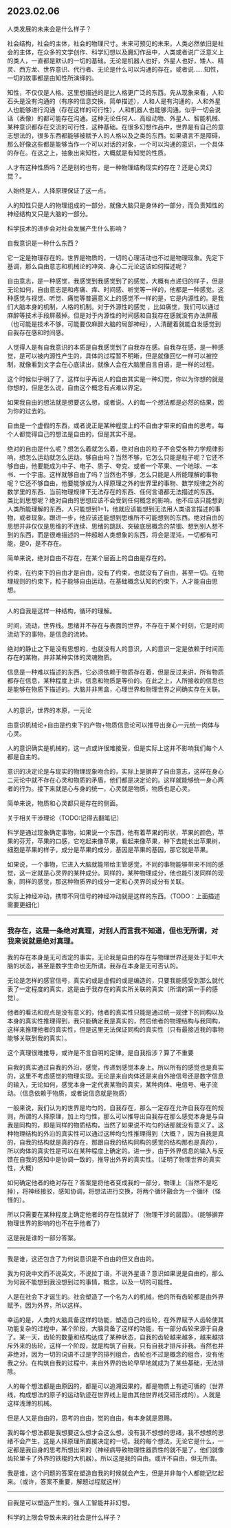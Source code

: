 ## 2023.02.06
  人类发展的未来会是什么样子？
  
  社会结构，社会的主体，社会的物理尺寸。未来可预见的未来，人类必然依旧是社会的主体，在众多的文学创作、科学幻想以及魔幻作品中，人类或者说广泛意义上的类人，一直都是默认的一切的基础。无论是机器人也好，外星人也好，矮人、精灵、西方龙、世界意识、代行者、无论是什么可以沟通的存在。或者说……知性，一切的故事都是由知性所演绎的。
  
  知性，不仅仅是人格。这里想描述的是比人格更广泛的东西。先从现象来看，人和石头是没有沟通的（有序的信息交换，简单描述），人和人是有沟通的，人和外星人也能够进行沟通（存在这样的可行性），人和机器人也能够沟通。似乎一切会说话（表像）的都可能存在沟通。这种无论任何人、高级动物、外星人、智能机械、某种意识都存在交流的可行性，这种基础。在很多幻想作品中，世界是有自己的意志想法的，很多东西都能够被赋予人的人格以及之类的东西。如果语言不是障碍，那么好像这些都是能够当作一个可以对话的对象，一个可以沟通的意识，一个具体的存在。在这之上，抽象出来知性，大概就是有知觉的性质。
  
  人才有这种性质吗？还是别的也有，是一种物理结构现实的存在？还是心灵幻觉？。
  
  人始终是人，人择原理保证了这一点。
  
  人的知性只是人的物理组成的一部分，就像大脑只是身体的一部分，而负责知性的神经结构又只是大脑的一部分。
  
  
  科学技术的进步会对社会发展产生什么影响？
  
  自我意识是一种什么东西？
  
  它一定是物理存在的。世界是物质的，一切的心理活动也不过是物理现象。先定下基调，那么自由意志和机械论的冲突、身心二元论这该如何描述呢？
  
  自由意志，是一种感觉，我感觉到我感觉到了的感觉，大概有点递归的样子，但是无论如何，自由意志是和疼痛、痒、时间感、听觉等一样的，他都是一种感觉。这种感觉与视觉、听觉、痛觉等普遍意义上的感觉不一样的是，它是内源性的。是我们大脑本身的机制，人格的机制。对于外源性的感觉 ，比如痛觉，我们可以通过麻醉等技术手段屏蔽掉。但是对于内源性的时间感和自我存在感就没有办法屏蔽（也可能是技术不够，可能要仅麻醉大脑的局部神经），人清醒着就能自发感觉到自我存在感和时间感。
  
  人觉得人是有自我意识的本质是自我感觉到了自我存在感。自我存在感，是一种感觉，是可以被内源性产生的，具体的过程暂不明晰，但是就像回忆一样可以被控制，就像看到文字会在心底读出，就像人会在大脑里自言自语，是一样的过程。
  
  这个时候似乎明了了，这样似乎再说人的自由其实是一种幻觉，你以为你想的就是你想的，但是怎么说，自由这个概念有点难以界定。
  
  如果我自由的想法就是想要这么想，或者说。人的每一个想法都是必然的结果，因为你的过去的。
  
  自由是一个虚假的东西，或者说正是某种程度上的不自由才带来的自由的思考。每个人都觉得自己的想法是自由的，但是其实不是。
  
  绝对的自由是什么呢？想怎么着就怎么着，绝对自由的粒子不会受各种力学规律影响，想怎么运动就怎么运动。够自由吗？当然不够，它怎么只能是粒子呢？它还不够自由，他要能成为中子、电子、质子、夸克、或者一个苹果、一个地球、一本书、一个宇宙。这样就够自由了吗？当然也不够，怎么只能是人所能理解的事物呢？它还不够自由，他要能够成为人择原理之外的世界里的事物、数学规律之外的数学里的东西、当前物理规律下无法存在的东西、任何言语都无法描述的东西。
  类比到思想呢？绝对自由的思想应该不会受到任何概念的影响，他不应该只能想到人类所能理解的东西，人只能想到1+1，他就应该能想到无法用人类语言描述的事物，或者现象。跟进一步，他应该还能想到思维所不可能想到的东西。绝对自由的思想并非仅仅是思维的不连续、思绪的跳跃、突破底层概念的禁锢、想到别人想不到的东西，而是很难描述的一种超越人类想象的东西，将会是混沌，一切都有可能，是0，是不存在。
  
  简单来说，绝对自由不存在，在某个层面上的自由是存在的。
  
  约束，在约束下的自由才是自由，没有了约束，也就没有了自由，甚至一切。在物理规则的约束下，粒子能够自由运动。在基础概念认知的约束下，人才能自由思想。
  
  ---------------
  
  人的自我是这样一种结构，循环的理解。
  
  时间，流动，世界线。思绪并不存在与表面的世界，不存在于某个时刻，它是时间流动下的事物，是信息的流转。
  
  绝对的静止之下是没有思想的，也就没有人的意识，人的意识一定是依赖于时间而存在的某物，并非某种实体的灵魂物质。
  
  信息是一种难以描述的东西，它必须依赖于物质存在着，但是反过来讲，所有物质都存在信息，某种程度上讲，信息和物质是等价的。在此之上，人所接收的信息也是能够在物质下描述的。大脑并非黑盒，心理世界和物理世界之间确实存在关联。
  
  ---------------
  
  人的意识，世界的本原，一元论
  
  由意识机械论+自由是约束下的产物+物质信息论可以推导出身心一元统一肉体与心灵。
  
  人的意识确实是机械的，这一点或许很难接受，但是实际上这并不影响我们每个人都是自主的。
  
  意识的决定论是与现实的物理现象吻合的，实际上是摒弃了自由意志，这样在身心二元论中就不存在心灵和物质的矛盾，他们都是决定论的。这样就能够统一身心两者的行为。接下来就是心与身的统一，心灵就是物质，物质也是心灵。
  
  简单来说，物质和心灵都只是存在的侧面。
  
  关于相关干涉理论（TODO:记得去翻笔记）
  
  科学是通过现象确定事物，如果说一个东西，他有着苹果的形状，苹果的颜色，苹果的芬芳，苹果的口感，它吃起来像苹果，看起来像苹果，种下去能长出苹果树，细胞是苹果的样子，成分是苹果的成分，基因是苹果的基因，那它就是苹果。
  
  如果说，一个事物，它进入大脑就能带给主管感觉，不同的事物能够带来不同的感觉，这一定就是心灵界的某种成分。同样的，某种物理成分，他也能引发同样的现象，同样的感觉，那这种物质界的成分一定和心灵界的成分有关联。
  
  实际上神经冲动，携带不同信号的神经冲动就是这样的东西。（TODO：上面描述需要更细化）

-------------

  ### 我存在，这是一条绝对真理，对别人而言我不知道，但也无所谓，对我来说就是绝对真理。
  
  我的存在本身是无可否定的事实，无论我是自由的存在与物理世界还是处于缸中大脑的状态，甚至是数字生命也无所谓。我存在本身是无可否认的。
  
  无论是怎样的感官信号，真实的或是虚假的或是编造的，只要我能感受到那么就代表了一定程度的真实，这是由于我存在的真实所关联的真实（所谓的第一手的感觉）。
  
  他者的看法和观点是没有意义的，他者的真实性只能是通过统一规律下的同构以及本身的真实性推理得到，我只能确定我是真实的，然后他者的物理结构与我同构，这样来推理他者的真实性，但是这里无法保证同构的真实性（只有最接近我的事物能够关联到我的真实）。
  
  这个真理很难推导，或许是不言自明的定律。是自我指涉？算了不重要
  
  自我的真实通过自我的外沿，感觉，传递到感觉本身上。所以所有的感觉也是真实的，这里不考虑感觉的物理实现。无论是来自肉体还是来自外接信号还是数字信息的输入，无论如何，感觉本身一定代表某物的真实，某种肉体、电信号、电子流动。（信息依赖于物质，或者说信息就是物质）
  
  一般来说，我们认为的世界是均匀的，自我存在，那么一定存在允许自我存在的规则，所谓的人择原理，加上均匀性，那么可以推导出自我存在那么感觉本身是与自我是同构的，即是同样的物质结构，当然了如果说不均匀的话那就没有意义了。这种物理结构的外沿的真实性可以通过这种均匀性推理得到（大概？，因为自我是真的，自我的结构就是真的存在，那跟自我的结构同构的感觉的结构那也是真的），所以肉体的真实性是可以在某种程度上确定的。进一步，由于外界信息的输入与反馈在自我的感知中是协调一致的，推导出外界的真实性。（证明了物理世界的真实性，大概）
  
  如何确定他者的绝对存在？答案是将他者变成我的一部分，物理上（当然不是吃掉），将神经接驳，感知协调，将想法进行交换，将两个循环融合为一个循环（怪怪的）。
  
  所以只需要在某种程度上确定他者的存在性就好了（物理干涉的层面）。（能够摒弃物理世界的影响的也不在乎他者了）
  
  这是我是谁的一部分答案。
  
  ---------------------
  
  我是谁，这还包含了为何说意识是不自由的但又自由的。
  
  我为何说中文而不说英文，不说拉丁语，不说外星语？意识如果说是自由的，那么为何我不能想到我没想到过的事情，概念，以及一切的可能性。
  
  人是在社会下才诞生的。社会塑造了一个名为人的机械，他的所有齿轮都是由外界赋予，因为外界，所以这样。
  
  幸运的是，人类的大脑具备这样的功能，塑造自己的齿轮，在外界赋予人齿轮使其功能复杂的过程中，某个阶段，大脑具备了这样的功能，有一部分齿轮来源于自身了。某一天，齿轮的数量和结构达成了某种状态，自我的齿轮越来越多，越来越排斥外来的齿轮，这样一个阶段，就是构筑了自我，只有自我才排斥非我。当然也并非绝对，因为一切的词语不过是字的排列组合，齿轮也不过是概念的组合，没有他我之分。在构筑自我的过程中，来自外界的齿轮早早地就成为了某些基础，无法排除。
  
  人的每个想法都是由原因的，都是可以追溯因果的，都是物质上有迹可循的（世界线，构成想法的原子的运动轨迹在世界线上是由其他世界线交错形成的）。人就是这样浅薄的机械。
  
  但是人又是自由的，思考的自由，觉的自由，有本身就是恩赐。
  
  我的每个想法都是我想要这么想才会这么想，没有我不想想的思绪，我不想想的思绪不会产生，这是人择原理所直接决定的一切。我的每个想法，无论它是什么，一定都是我自身的思考所想出来的（神经病导致物理性器质性的就不是了，他们就像齿轮里卡了外界的铁棍的大机器）。所以这是我的自由。或许不自由，但无所谓。
  
  我是谁，这个问题的答案在塑造自我的时候就会产生，但是并非每个人都能记忆起来。（或许，答案不重要，解题过程就这样）
  
  ------------
  
  自我是可以塑造产生的，强人工智能并非幻想。
  
  
  
  
  
  
  科学的上限会导致未来的社会是什么样子？
  
